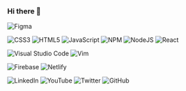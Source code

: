 ### Hi there 👋

<!--
**codechini/codechini** is a ✨ _special_ ✨ repository because its `README.md` (this file) appears on your GitHub profile.

Here are some ideas to get you started:

- 🔭 I’m currently working on ...
- 🌱 I’m currently learning ...
- 👯 I’m looking to collaborate on ...
- 🤔 I’m looking for help with ...
- 💬 Ask me about ...
- 📫 How to reach me: ...
- 😄 Pronouns: ...
- ⚡ Fun fact: ...
-->

<!-- [![Top Langs](https://github-readme-stats.vercel.app/api/top-langs/?username=codechini&layout=pie&theme=monokai)](https://github.com/anuraghazra/github-readme-stats)
[![GitHub Streak](https://github-readme-streak-stats.herokuapp.com/?user=codechini&theme=monokai)](https://git.io/streak-stats) -->


![Figma](https://img.shields.io/badge/figma-%23F24E1E.svg?style=for-the-badge&logo=figma&logoColor=white)

![CSS3](https://img.shields.io/badge/css3-%231572B6.svg?style=for-the-badge&logo=css3&logoColor=white)
![HTML5](https://img.shields.io/badge/html5-%23E34F26.svg?style=for-the-badge&logo=html5&logoColor=white)
![JavaScript](https://img.shields.io/badge/javascript-%23323330.svg?style=for-the-badge&logo=javascript&logoColor=%23F7DF1E)
![NPM](https://img.shields.io/badge/NPM-%23CB3837.svg?style=for-the-badge&logo=npm&logoColor=white)
![NodeJS](https://img.shields.io/badge/node.js-6DA55F?style=for-the-badge&logo=node.js&logoColor=white)
![React](https://img.shields.io/badge/react-%2320232a.svg?style=for-the-badge&logo=react&logoColor=%2361DAFB)

![Visual Studio Code](https://img.shields.io/badge/Visual%20Studio%20Code-0078d7.svg?style=for-the-badge&logo=visual-studio-code&logoColor=white)
![Vim](https://img.shields.io/badge/VIM-%2311AB00.svg?style=for-the-badge&logo=vim&logoColor=white)

![Firebase](https://img.shields.io/badge/Firebase-039BE5?style=for-the-badge&logo=Firebase&logoColor=white)
![Netlify](https://img.shields.io/badge/netlify-%23000000.svg?style=for-the-badge&logo=netlify&logoColor=#00C7B7)

<!--![Fedora](https://img.shields.io/badge/Fedora-294172?style=for-the-badge&logo=fedora&logoColor=white)-->

![LinkedIn](https://img.shields.io/badge/linkedin-%230077B5.svg?style=for-the-badge&logo=linkedin&logoColor=white)
![YouTube](https://img.shields.io/badge/YouTube-%23FF0000.svg?style=for-the-badge&logo=YouTube&logoColor=white)
![Twitter](https://img.shields.io/badge/Twitter-%231DA1F2.svg?style=for-the-badge&logo=Twitter&logoColor=white)
![GitHub](https://img.shields.io/badge/github-%23121011.svg?style=for-the-badge&logo=github&logoColor=white)


